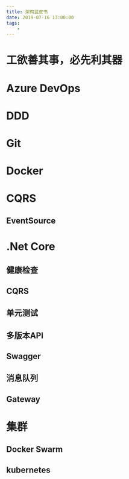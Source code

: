 ```yaml
---
title: 架构蓝皮书
date: 2019-07-16 13:00:00
tags:
    - 
---
```


# 工欲善其事，必先利其器

# Azure DevOps

# DDD

# Git

# Docker

# CQRS

## EventSource

# .Net Core

## 健康检查

## CQRS

## 单元测试

## 多版本API

## Swagger

## 消息队列

## Gateway

# 集群

## Docker Swarm

## kubernetes